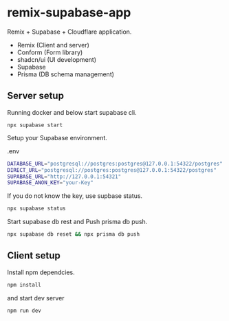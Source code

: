 # remix-supabase-app

Remix + Supabase + Cloudflare application.

- Remix (Client and server)
- Conform (Form library)
- shadcn/ui (UI development)
- Supabase
- Prisma (DB schema management)

## Server setup

Running docker and below start supabase cli.

```
npx supabase start
```

Setup your Supabase environment. 

.env

```bash
DATABASE_URL="postgresql://postgres:postgres@127.0.0.1:54322/postgres"
DIRECT_URL="postgresql://postgres:postgres@127.0.0.1:54322/postgres"
SUPABASE_URL="http://127.0.0.1:54321"
SUPABASE_ANON_KEY="your-Key"
```

If you do not know the key, use supbase status.

```bash
npx supabase status
```

Start supabase db rest and Push prisma db push.

```bash
npx supabase db reset && npx prisma db push
```

## Client setup

Install npm dependcies.

```bash
npm install
```

and start dev server

```bash
npm run dev
```
